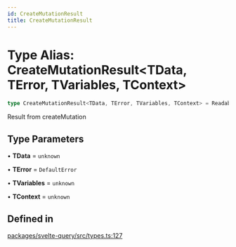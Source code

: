 ```yaml
---
id: CreateMutationResult
title: CreateMutationResult
---
```


# Type Alias: CreateMutationResult\<TData, TError, TVariables, TContext\>

```ts
type CreateMutationResult<TData, TError, TVariables, TContext> = Readable<CreateBaseMutationResult<TData, TError, TVariables, TContext>>;
```

Result from createMutation

## Type Parameters

• **TData** = `unknown`

• **TError** = `DefaultError`

• **TVariables** = `unknown`

• **TContext** = `unknown`

## Defined in

[packages/svelte-query/src/types.ts:127](https://github.com/TanStack/query/blob/main/packages/svelte-query/src/types.ts#L127)
